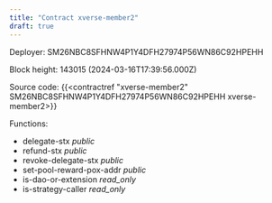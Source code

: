 ```yaml
---
title: "Contract xverse-member2"
draft: true
---
```

Deployer: SM26NBC8SFHNW4P1Y4DFH27974P56WN86C92HPEHH


 



Block height: 143015 (2024-03-16T17:39:56.000Z)

Source code: {{<contractref "xverse-member2" SM26NBC8SFHNW4P1Y4DFH27974P56WN86C92HPEHH xverse-member2>}}

Functions:

* delegate-stx _public_
* refund-stx _public_
* revoke-delegate-stx _public_
* set-pool-reward-pox-addr _public_
* is-dao-or-extension _read_only_
* is-strategy-caller _read_only_
